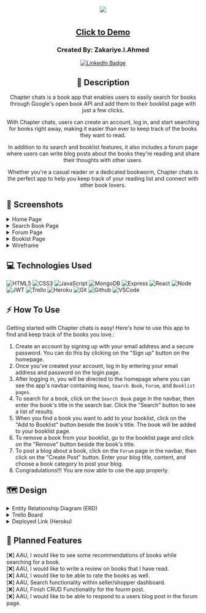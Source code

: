 <div align="center">
<img src="https://user-images.githubusercontent.com/108743041/230996422-ab3d6a28-b65c-46d7-bb50-0f0b2e119342.JPG">
</div>

#

<div align="center">

## <a href="https://chapter-chat.herokuapp.com/">Click to Demo</a>

### Created By: Zakariye.I.Ahmed
[![LinkedIn Badge](https://img.shields.io/badge/-@zAhmed-blue?style=flat&logo=Linkedin&logoColor=black)](https://www.linkedin.com/in/ahmedzak49/)

## :pencil: Description

<p>Chapter chats is a book app that enables users to easily search for books through Google's open book API
and add them to their booklist page with just a few clicks.</p>
<p>With Chapter chats, users can create an account, log in, and start searching for books right away, making it easier than ever to keep track of the books they want to read.</p>
<p>In addition to its search and booklist features, it also includes a forum page where users can write blog posts about the books they're reading and share their thoughts with other users.</p>
<p>Whether you're a casual reader or a dedicated bookworm, Chapter chats is the perfect app to help you keep track of your reading list and connect with other book lovers.</p>

</div>

 <div id="document" align="left">
  

  ## :camera_flash: Screenshots
  
  <details><summary>Home Page</summary><img src="https://user-images.githubusercontent.com/108743041/231000647-72bb2a0b-fc0f-4aa0-b839-caab6bb05d1d.JPG"></img></details>

  <details><summary>Search Book Page</summary><img src="https://user-images.githubusercontent.com/108743041/231000837-3db0f1b2-a5a9-468c-a94e-17f960420fa6.JPG"></img></details>

  <details><summary>Forum Page</summary><img src="https://user-images.githubusercontent.com/108743041/231001015-68fa8d76-9888-4eb6-af9c-071fe81d2406.JPG"></img></details>

  <details><summary>Bookist Page</summary><img src="https://user-images.githubusercontent.com/108743041/231001187-01bc53c4-bfb5-4ec7-87ed-6d0a43ca4ca9.JPG"></img></details>

  <details><summary>Wireframe</summary><img src="https://user-images.githubusercontent.com/108743041/231001391-ac5f1fe5-02ec-4a81-9d2a-ae8bf39c3533.JPG"></img></details>

## :computer: Technologies Used

  ![HTML5](https://img.shields.io/badge/-HTML5-05122A?style=flat&logo=html5)
    ![CSS3](https://img.shields.io/badge/-CSS-05122A?style=flat&logo=css3)
      ![JavaScript](https://img.shields.io/badge/-JavaScript-05122A?style=flat&logo=javascript)
        ![MongoDB](https://img.shields.io/badge/-MongoDB-05122A?style=flat&logo=mongodb)
          ![Express](https://img.shields.io/badge/-Express-05122A?style=flat&logo=express)
            ![React](https://img.shields.io/badge/-React-05122A?style=flat&logo=react)
              ![Node](https://img.shields.io/badge/-Node.js-05122A?style=flat&logo=node.js)
               ![JWT](https://img.shields.io/badge/-JSON_Web_Tokens-05122A?style=flat&logo=jsonwebtokens)
                 ![Trello](https://img.shields.io/badge/-Trello-05122A?style=flat&logo=trello)
                  ![Heroku](https://img.shields.io/badge/-Heroku-05122A?style=flat&logo=heroku)
                    ![Git](https://img.shields.io/badge/-Git-05122A?style=flat&logo=git)
                      ![Github](https://img.shields.io/badge/-GitHub-05122A?style=flat&logo=github)
                        ![VSCode](https://img.shields.io/badge/-VS_Code-05122A?style=flat&logo=visualstudio)


## :zap: How To Use

Getting started with Chapter chats is easy! Here's how to use this app to find and keep track of the books you love.:

1. Create an account by signing up with your email address and a secure password. You can do this by clicking on the "Sign up" button on the homepage.
2. Once you've created your account, log in by entering your email address and password on the login page.
3. After logging in, you will be directed to the homepage where you can see the app's navbar containing `Home`, `Search Book`, `Forum`, and `Booklist pages`.
4. To search for a book, click on the `Search Book` page in the navbar, then enter the book's title in the search bar. Click the "Search" button to see a list of results.
5. When you find a book you want to add to your booklist, click on the "Add to Booklist" button beside the book's title. The book will be added to your booklist page.
6. To remove a book from your booklist, go to the booklist page and click on the "Remove" button beside the book's title.
7. To post a blog about a book, click on the `Forum` page in the navbar, then click on the "Create Post" button. Enter your blog title, content, and choose a book category to post your blog.
8. Congradulations!!! You are now able to use the app properly.

## :world_map: Design

<details closed>
  <summary> Entity Relationship Diagram (ERD) </summary>
  <a href="https://drive.google.com/file/d/1iOPbGC2oFPvGAIhDeROGjGZjUDLRYFO7/view?usp=sharing"
    > ERD</a>
</details>

<details closed>
  <summary> Trello Board </summary>
  <a href="https://trello.com/b/GjCUIsKp/project-four"
    > https://trello.com/b/GjCUIsKp/project-four</a>
</details>

<details closed>
  <summary> Deployed Link (Heroku) </summary>
  <a href="https://chapter-chat.herokuapp.com/"
    >https://chapter-chat.herokuapp.com/</a>
</details>

## :rotating_light: Planned Features

[:x:] AAU, I would like to see some recommendations of books while searching for a book.<br>
[:x:] AAU, I would like to write a review on books that I have read.<br>
[:x:] AAU, I would like to be able to rate the books as well.<br>
[:x:] AAU, Search functionality within seller/shopper dashboard.<br>
[:x:] AAU, Finish CRUD Functionality for the fourm post.<br>
[:x:] AAU, I would like to be able to respond to a users blog post in the forum page.













